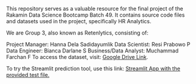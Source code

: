 This repository serves as a valuable resource for the final project of the Rakamin Data Science Bootcamp Batch 49. It contains source code files and datasets used in the project, specifically HR Analytics.

We are Group 3, also known as Retenlytics, consisting of:

Project Manager: Hanna Dela Sadidayumlik
Data Scientist: Resi Prabowo P
Data Engineer: Bianca Darlane S
Business/Data Analyst: Muchammad Farchan F
To access the dataset, visit: [Google Drive Link](https://drive.google.com/drive/folders/1nTKxoE4qKlwbh8wBexkU60xZlMUWDXti?usp=sharing).

To try the Streamlit prediction tool, use this link: [Streamlit App with the provided test file.](https://rakamin-retenlytics-finpro-deploy-gppcbhkwjlwamx42yszfb6.streamlit.app/)

